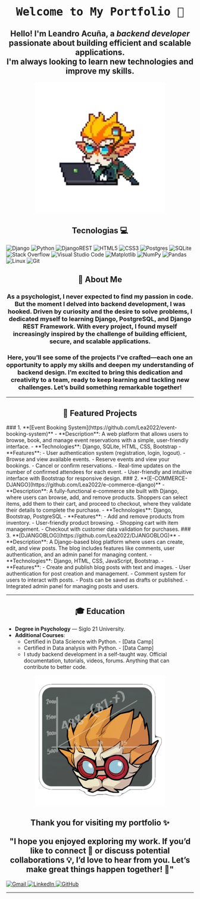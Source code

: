 <h1 align="center" style="font-family: monospace; font-size: 30px;">Welcome to My Portfolio 👋</h1>
<h2 align="center">
  Hello! I'm <strong>Leandro Acuña</strong>, a <em>backend developer</em> passionate about building efficient and scalable applications.<br>
  I'm always looking to <strong>learn new technologies</strong> and improve my skills.
</h2>
<p align="center">
  <img src="heimer%20stiker.webp" alt="Heimer Sticker" width="350">
</p>

<h2 align="center">
 Tecnologias 💻
</h2>

![Django](https://img.shields.io/badge/django-%23092E20.svg?style=for-the-badge&logo=django&logoColor=white)
![Python](https://img.shields.io/badge/python-3670A0?style=for-the-badge&logo=python&logoColor=ffdd54)
![DjangoREST](https://img.shields.io/badge/DJANGO-REST-ff1709?style=for-the-badge&logo=django&logoColor=white&color=ff1709&labelColor=gray)
![HTML5](https://img.shields.io/badge/html5-%23E34F26.svg?style=for-the-badge&logo=html5&logoColor=white)
![CSS3](https://img.shields.io/badge/css3-%231572B6.svg?style=for-the-badge&logo=css3&logoColor=white)
![Postgres](https://img.shields.io/badge/postgres-%23316192.svg?style=for-the-badge&logo=postgresql&logoColor=white)
![SQLite](https://img.shields.io/badge/sqlite-%2307405e.svg?style=for-the-badge&logo=sqlite&logoColor=white)
![Stack Overflow](https://img.shields.io/badge/-Stackoverflow-FE7A16?style=for-the-badge&logo=stack-overflow&logoColor=white)
![Visual Studio Code](https://img.shields.io/badge/Visual%20Studio%20Code-0078d7.svg?style=for-the-badge&logo=visual-studio-code&logoColor=white)
![Matplotlib](https://img.shields.io/badge/Matplotlib-%23ffffff.svg?style=for-the-badge&logo=Matplotlib&logoColor=black)
![NumPy](https://img.shields.io/badge/numpy-%23013243.svg?style=for-the-badge&logo=numpy&logoColor=white)
![Pandas](https://img.shields.io/badge/pandas-%23150458.svg?style=for-the-badge&logo=pandas&logoColor=white)
![Linux](https://img.shields.io/badge/Linux-FCC624?style=for-the-badge&logo=linux&logoColor=black)
![Git](https://img.shields.io/badge/git-%23F05033.svg?style=for-the-badge&logo=git&logoColor=white)


<h2 align="center">
 🚀 About Me
</h2>

<h3 align="center">
As a psychologist, I never expected to find my passion in code. But the moment I delved into backend development, I was hooked. Driven by curiosity and the desire to solve problems, I dedicated myself to learning Django, PostgreSQL, and Django REST Framework. With every project, I found myself increasingly inspired by the challenge of building efficient, secure, and scalable applications.
</h3>

<h3 align="center">
Here, you’ll see some of the projects I’ve crafted—each one an opportunity to apply my skills and deepen my understanding of backend design. I’m excited to bring this dedication and creativity to a team, ready to keep learning and tackling new challenges. Let’s build something remarkable together!
</h3>


---
<h2 align="center">
 📂 Featured Projects
</h2>
### 1. **[Event Booking System](https://github.com/Lea2022/event-booking-system)**
   - **Description**: A web platform that allows users to browse, book, and manage event reservations with a simple, user-friendly interface.
   - **Technologies**: Django, SQLite, HTML, CSS, Bootstrap
   - **Features**:
     - User authentication system (registration, login, logout).
     - Browse and view available events.
     - Reserve events and view your bookings.
     - Cancel or confirm reservations.
     - Real-time updates on the number of confirmed attendees for each event.
     - User-friendly and intuitive interface with Bootstrap for responsive design.
### 2. **[E-COMMERCE-DJANGO](https://github.com/Lea2022/e-commerce-django)**
   - **Description**: A fully-functional e-commerce site built with Django, where users can browse, add, and remove products. Shoppers can select items, add them to their cart, and proceed to checkout, where they validate their details to complete the purchase.
   - **Technologies**: Django, Bootstrap, PostgreSQL
   - **Features**:
     - Add and remove products from inventory.
     - User-friendly product browsing.
     - Shopping cart with item management.
     - Checkout with customer data validation for purchases.
### 3. **[DJANGOBLOG](https://github.com/Lea2022/DJANGOBLOG)**
   - **Description**: A Django-based blog platform where users can create, edit, and view posts. The blog includes features like comments, user authentication, and an admin panel for managing content.
   - **Technologies**: Django, HTML, CSS, JavaScript, Bootstrap.
   - **Features**:
     - Create and publish blog posts with text and images.
     - User authentication for post creation and management.
     - Comment system for users to interact with posts.
     - Posts can be saved as drafts or published.
     - Integrated admin panel for managing posts and users.

---
<h2 align="center">
 🎓 Education
</h2>

- **Degree in Psychology** — Siglo 21 University.
- **Additional Courses**:
  - Certified in Data Science with Python. - [Data Camp]
  - Certified in Data analysis with Python. - [Data Camp]
  - I study backend development in a self-taught way.
    Official documentation, tutorials, videos, forums. Anything that can contribute to better code.

<p align="center">
  <img src="heimer stiker 2.webp" alt="Heimer Sticker 2" width="350">
</p> 

<h2 align="center">
  Thank you for visiting my portfolio ✨
  <br><br>
  "I hope you enjoyed exploring my work. If you’d like to connect 🤝 or discuss potential collaborations 💡, I’d love to hear from you. Let’s make great things happen together! 🚀"
</h2>





[![Gmail](https://img.shields.io/badge/Gmail-D14836?style=for-the-badge&logo=gmail&logoColor=white)
](acunalean147@gmail.com)
[![LinkedIn](https://img.shields.io/badge/linkedin-%230077B5.svg?style=for-the-badge&logo=linkedin&logoColor=white)
](https://www.linkedin.com/in/lean-acu%C3%B1a/)
[![GitHub](https://img.shields.io/badge/github-%23121011.svg?style=for-the-badge&logo=github&logoColor=white)
](https://github.com/Lea2022)


---


